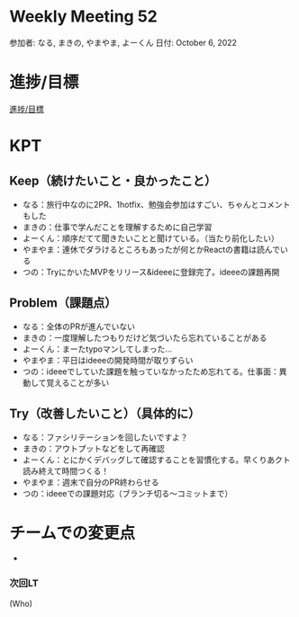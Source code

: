 # Weekly Meeting 52

参加者: なる, まきの, やまやま, よーくん
日付: October 6, 2022

# 進捗/目標

[進捗/目標](Weekly%20Meeting%2052%2069c2646aeebd4f899837d7c08bea3c22/%E9%80%B2%E6%8D%97%20%E7%9B%AE%E6%A8%99%206178086210704a3bbbd7bbb473eccc52.csv)

# KPT

## Keep（続けたいこと・良かったこと）

- なる：旅行中なのに2PR、1hotfix、勉強会参加はすごい、ちゃんとコメントもした
- まきの：仕事で学んだことを理解するために自己学習
- よーくん：順序だてて聞きたいことと聞けている。（当たり前化したい）
- やまやま：連休でダラけるところもあったが何とかReactの書籍は読んでいる
- つの：TryにかいたMVPをリリース&ideeeに登録完了。ideeeの課題再開

## Problem（課題点）

- なる：全体のPRが進んでいない
- まきの：一度理解したつもりだけど気づいたら忘れていることがある
- よーくん：まーたtypoマンしてしまった…
- やまやま：平日はideeeの開発時間が取りずらい
- つの：ideeeでしていた課題を触っていなかったため忘れてる。仕事面：異動して覚えることが多い

## Try（改善したいこと）（具体的に）

- なる：ファシリテーションを回したいですよ？
- まきの：アウトプットなどをして再確認
- よーくん：とにかくデバッグして確認することを習慣化する。早くりあクト読み終えて時間つくる！
- やまやま：週末で自分のPR終わらせる
- つの：ideeeでの課題対応（ブランチ切る～コミットまで）

# チームでの変更点

- 

### 次回LT

(Who)